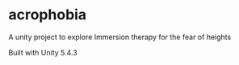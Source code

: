 # acrophobia
A unity project to explore Immersion therapy for the fear of heights

Built with Unity 5.4.3
